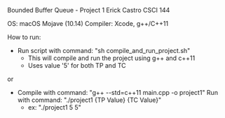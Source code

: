 Bounded Buffer Queue - Project 1
Erick Castro
CSCI 144

OS: macOS Mojave (10.14)
Compiler: Xcode, g++/C++11

How to run:

- Run script with command: "sh compile_and_run_project.sh"
  - This will compile and run the project using g++ and c++11
  - Uses value '5' for both TP and TC

or

- Compile with command: "g++ --std=c++11 main.cpp -o project1"
  Run with command: "./project1 {TP Value} {TC Value}"
  - ex: "./project1 5 5"

